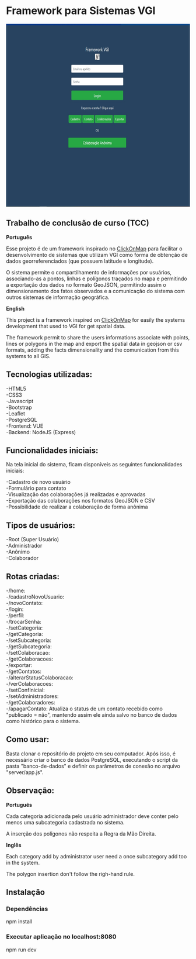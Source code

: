 <h1>Framework para Sistemas VGI</h1>
<img src="apresentação-do-sistema/imagens/home.jpg" width="700" height="500">
<h2>Trabalho de conclusão de curso (TCC)</h2>

<p><strong>Português</strong></p>
<p>Esse projeto é de um framework inspirado no <a href="http://www.dpi.ufv.br/projetos/clickonmap/">ClickOnMap</a> para facilitar o desenvolvimento de sistemas que utilizam VGI como forma de obtenção de dados georreferenciados (que possuem latitude e longitude).</p> 
<p>O sistema permite o compartilhamento de informações por usuários, associando-as a pontos, linhas e polígonos traçados no mapa e permitindo a exportação dos dados no formato GeoJSON, permitindo assim o dimensionamento dos fatos observados e a comunicação do sistema com outros sistemas de informação geográfica.

<p><strong>English</strong></p>
<p>This project is a framework inspired on <a href="http://www.dpi.ufv.br/projetos/clickonmap/">ClickOnMap</a> for easily the systems development that used to VGI for get spatial data.</p>
<p>The framework permit to share the users informations associate with points, lines or polygons in the map and export the spatial data in geojson or csv formats, adding the facts dimensionality and the comunication from this systems to all GIS.</p>

<h2>Tecnologias utilizadas:</h2>
-HTML5
<br>-CSS3
<br>-Javascript
<br>-Bootstrap
<br>-Leaflet
<br>-PostgreSQL 
<br>-Frontend: VUE
<br>-Backend: NodeJS (Express)
<h2>Funcionalidades iniciais:</h2>
<p>Na tela inicial do sistema, ficam disponíveis as seguintes funcionalidades iniciais:</p>
-Cadastro de novo usuário
<br>-Formulário para contato
<br>-Visualização das colaborações já realizadas e aprovadas
<br>-Exportação das colaborações nos formatos GeoJSON e CSV
<br>-Possibilidade de realizar a colaboração de forma anônima
<h2>Tipos de usuários:</h2>
-Root (Super Usuário)
<br>-Administrador
<br>-Anônimo
<br>-Colaborador
<h2>Rotas criadas:</h2>
-/home:
<br>-/cadastroNovoUsuario:
<br>-/novoContato:
<br>-/login:
<br>-/perfil:
<br>-/trocarSenha:
<br>-/setCategoria:
<br>-/getCategoria:
<br>-/setSubcategoria:
<br>-/getSubcategoria:
<br>-/setColaboracao:
<br>-/getColaboracoes:
<br>-/exportar:
<br>-/getContatos:
<br>-/alterarStatusColaboracao:
<br>-/verColaboracoes:
<br>-/setConfInicial:
<br>-/setAdministradores:
<br>-/getColaboradores:
<br>-/apagarContato: Atualiza o status de um contato recebido como "publicado = não", mantendo assim ele ainda salvo no banco de dados como histórico para o sistema.
<h2>Como usar:</h2>
<p>Basta clonar o repositório do projeto em seu computador. Após isso, é necessário criar o banco de dados PostgreSQL, executando o script da pasta "banco-de-dados" e definir os parâmetros de conexão no arquivo "server/app.js".</p>

<h2>Observação:</h2>
<p><strong>Português</strong></p>
<p>Cada categoria adicionada pelo usuário administrador deve conter pelo menos uma subcategoria cadastrada no sistema.</p>
<p>A inserção dos polígonos não respeita a Regra da Mão Direita.</p>
<p><strong>Inglês</strong></p>
<p>Each category add by administrator user need a once subcategory add too in the system.</p>
<p>The polygon insertion don't follow the righ-hand rule.</p>

<h2>Instalação</h2>
<h3>Dependências</h3>
<p>npm install</p>
<h3>Executar aplicação no localhost:8080</h3>
<p>npm run dev</p>
